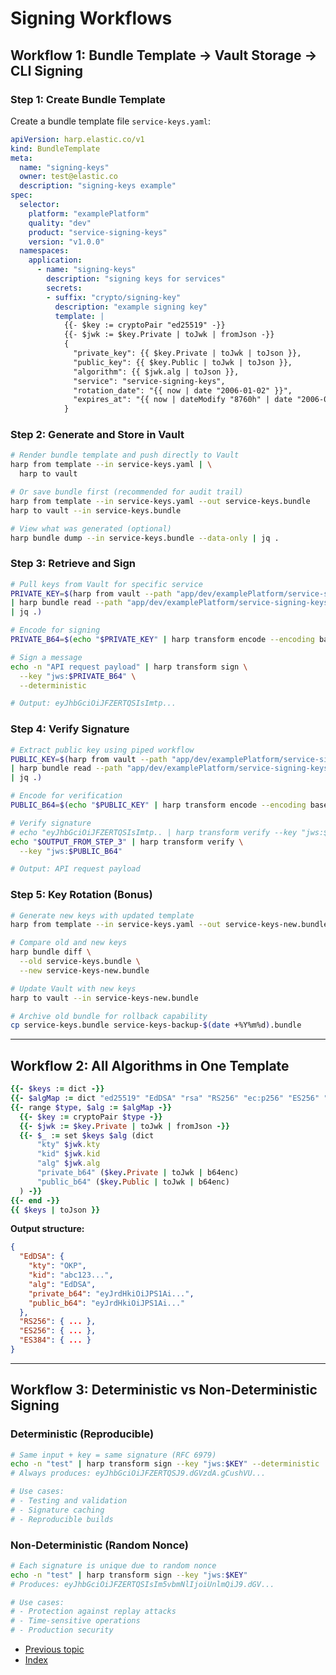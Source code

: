 <!--
 Copyright 2022 Thibault NORMAND

 Licensed under the Apache License, Version 2.0 (the "License");
 you may not use this file except in compliance with the License.
 You may obtain a copy of the License at

     http://www.apache.org/licenses/LICENSE-2.0

 Unless required by applicable law or agreed to in writing, software
 distributed under the License is distributed on an "AS IS" BASIS,
 WITHOUT WARRANTIES OR CONDITIONS OF ANY KIND, either express or implied.
 See the License for the specific language governing permissions and
 limitations under the License.
-->

# Signing Workflows

## Workflow 1: Bundle Template → Vault Storage → CLI Signing

### Step 1: Create Bundle Template

Create a bundle template file `service-keys.yaml`:

```yaml
apiVersion: harp.elastic.co/v1
kind: BundleTemplate
meta:
  name: "signing-keys"
  owner: test@elastic.co
  description: "signing-keys example"
spec:
  selector:
    platform: "examplePlatform"
    quality: "dev"
    product: "service-signing-keys"
    version: "v1.0.0"
  namespaces:
    application:
      - name: "signing-keys"
        description: "signing keys for services"
        secrets:
        - suffix: "crypto/signing-key"
          description: "example signing key"
          template: |
            {{- $key := cryptoPair "ed25519" -}}
            {{- $jwk := $key.Private | toJwk | fromJson -}}
            {
              "private_key": {{ $key.Private | toJwk | toJson }},
              "public_key": {{ $key.Public | toJwk | toJson }},
              "algorithm": {{ $jwk.alg | toJson }},
              "service": "service-signing-keys",
              "rotation_date": "{{ now | date "2006-01-02" }}",
              "expires_at": "{{ now | dateModify "8760h" | date "2006-01-02" }}"
            }
```

### Step 2: Generate and Store in Vault

```bash
# Render bundle template and push directly to Vault
harp from template --in service-keys.yaml | \
  harp to vault

# Or save bundle first (recommended for audit trail)
harp from template --in service-keys.yaml --out service-keys.bundle
harp to vault --in service-keys.bundle

# View what was generated (optional)
harp bundle dump --in service-keys.bundle --data-only | jq .
```

### Step 3: Retrieve and Sign

```bash
# Pull keys from Vault for specific service
PRIVATE_KEY=$(harp from vault --path "app/dev/examplePlatform/service-signing-keys/v1.0.0/signing-keys/crypto/signing-key" \
| harp bundle read --path "app/dev/examplePlatform/service-signing-keys/v1.0.0/signing-keys/crypto/signing-key" --field private_key \
| jq .)

# Encode for signing
PRIVATE_B64=$(echo "$PRIVATE_KEY" | harp transform encode --encoding base64url --in -)

# Sign a message
echo -n "API request payload" | harp transform sign \
  --key "jws:$PRIVATE_B64" \
  --deterministic

# Output: eyJhbGciOiJFZERTQSIsImtp...
```

### Step 4: Verify Signature

```bash
# Extract public key using piped workflow
PUBLIC_KEY=$(harp from vault --path "app/dev/examplePlatform/service-signing-keys/v1.0.0/signing-keys/crypto/signing-key" \
| harp bundle read --path "app/dev/examplePlatform/service-signing-keys/v1.0.0/signing-keys/crypto/signing-key" --field public_key \
| jq .)

# Encode for verification
PUBLIC_B64=$(echo "$PUBLIC_KEY" | harp transform encode --encoding base64url --in -)

# Verify signature
# echo "eyJhbGciOiJFZERTQSIsImtp.. | harp transform verify --key "jws:$PUBLIC_B64"
echo "$OUTPUT_FROM_STEP_3" | harp transform verify \
  --key "jws:$PUBLIC_B64"

# Output: API request payload
```

### Step 5: Key Rotation (Bonus)

```bash
# Generate new keys with updated template
harp from template --in service-keys.yaml --out service-keys-new.bundle

# Compare old and new keys
harp bundle diff \
  --old service-keys.bundle \
  --new service-keys-new.bundle

# Update Vault with new keys
harp to vault --in service-keys-new.bundle

# Archive old bundle for rollback capability
cp service-keys.bundle service-keys-backup-$(date +%Y%m%d).bundle
```

---

## Workflow 2: All Algorithms in One Template

```ruby
{{- $keys := dict -}}
{{- $algMap := dict "ed25519" "EdDSA" "rsa" "RS256" "ec:p256" "ES256" "ec:p384" "ES384" -}}
{{- range $type, $alg := $algMap -}}
  {{- $key := cryptoPair $type -}}
  {{- $jwk := $key.Private | toJwk | fromJson -}}
  {{- $_ := set $keys $alg (dict
      "kty" $jwk.kty
      "kid" $jwk.kid
      "alg" $jwk.alg
      "private_b64" ($key.Private | toJwk | b64enc)
      "public_b64" ($key.Public | toJwk | b64enc)
  ) -}}
{{- end -}}
{{ $keys | toJson }}
```

**Output structure:**

```json
{
  "EdDSA": {
    "kty": "OKP",
    "kid": "abc123...",
    "alg": "EdDSA",
    "private_b64": "eyJrdHkiOiJPS1Ai...",
    "public_b64": "eyJrdHkiOiJPS1Ai..."
  },
  "RS256": { ... },
  "ES256": { ... },
  "ES384": { ... }
}
```

---

## Workflow 3: Deterministic vs Non-Deterministic Signing

### Deterministic (Reproducible)

```bash
# Same input + key = same signature (RFC 6979)
echo -n "test" | harp transform sign --key "jws:$KEY" --deterministic
# Always produces: eyJhbGciOiJFZERTQSJ9.dGVzdA.gCushVU...

# Use cases:
# - Testing and validation
# - Signature caching
# - Reproducible builds
```

### Non-Deterministic (Random Nonce)

```bash
# Each signature is unique due to random nonce
echo -n "test" | harp transform sign --key "jws:$KEY"
# Produces: eyJhbGciOiJFZERTQSIsIm5vbmNlIjoiUnlmQiJ9.dGV...

# Use cases:
# - Protection against replay attacks
# - Time-sensitive operations
# - Production security
```

* [Previous topic](3-signature.md)
* [Index](../)
